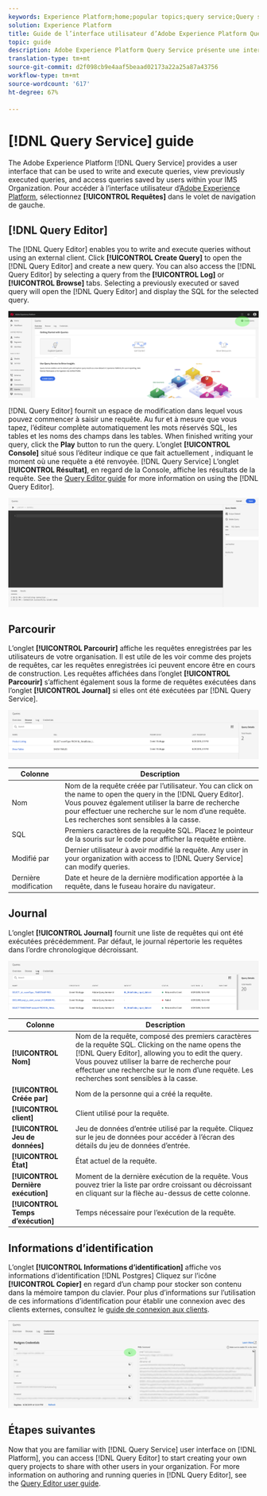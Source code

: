 ```yaml
---
keywords: Experience Platform;home;popular topics;query service;Query service;query;query editor;Query Editor;Query editor;
solution: Experience Platform
title: Guide de l’interface utilisateur d’Adobe Experience Platform Query Service
topic: guide
description: Adobe Experience Platform Query Service présente une interface utilisateur qui permet d’écrire et d’exécuter des requêtes, de voir les requêtes précédemment exécutées et d’accéder aux requêtes enregistrées par les utilisateurs au sein de votre organisation IMS.
translation-type: tm+mt
source-git-commit: d2f098cb9e4aaf5beaad02173a22a25a87a43756
workflow-type: tm+mt
source-wordcount: '617'
ht-degree: 67%

---
```



# [!DNL Query Service] guide

The Adobe Experience Platform [!DNL Query Service] provides a user interface that can be used to write and execute queries, view previously executed queries, and access queries saved by users within your IMS Organization. Pour accéder à l’interface utilisateur d’[Adobe Experience Platform][platform-ui], sélectionnez **[!UICONTROL Requêtes]** dans le volet de navigation de gauche.

## [!DNL Query Editor]

The [!DNL Query Editor] enables you to write and execute queries without using an external client. Click **[!UICONTROL Create Query]** to open the [!DNL Query Editor] and create a new query. You can also access the [!DNL Query Editor] by selecting a query from the **[!UICONTROL Log]** or **[!UICONTROL Browse]** tabs. Selecting a previously executed or saved query will open the [!DNL Query Editor] and display the SQL for the selected query.

![Image](../images/queries/ui-overview/overview.png)

[!DNL Query Editor] fournit un espace de modification dans lequel vous pouvez commencer à saisir une requête. Au fur et à mesure que vous tapez, l’éditeur complète automatiquement les mots réservés SQL, les tables et les noms des champs dans les tables. When finished writing your query, click the **Play** button to run the query. L’onglet **[!UICONTROL Console]** situé sous l’éditeur indique ce que fait actuellement , indiquant le moment où une requête a été renvoyée. [!DNL Query Service] L’onglet **[!UICONTROL Résultat]**, en regard de la Console, affiche les résultats de la requête. See the [Query Editor guide][query-editor] for more information on using the [!DNL Query Editor].

![Image](../images/queries/ui-overview/query-editor.png)

## Parcourir

L’onglet **[!UICONTROL Parcourir]** affiche les requêtes enregistrées par les utilisateurs de votre organisation. Il est utile de les voir comme des projets de requêtes, car les requêtes enregistrées ici peuvent encore être en cours de construction. Les requêtes affichées dans l’onglet **[!UICONTROL Parcourir]** s’affichent également sous la forme de requêtes exécutées dans l’onglet **[!UICONTROL Journal]** si elles ont été exécutées par [!DNL Query Service].

![Image](../images/queries/ui-overview/browse.png)

| Colonne | Description |
| --- | --- |
| Nom | Nom de la requête créée par l’utilisateur. You can click on the name to open the query in the [!DNL Query Editor]. Vous pouvez également utiliser la barre de recherche pour effectuer une recherche sur le nom d’une requête. Les recherches sont sensibles à la casse. |
| SQL | Premiers caractères de la requête SQL. Placez le pointeur de la souris sur le code pour afficher la requête entière. |
| Modifié par | Dernier utilisateur à avoir modifié la requête. Any user in your organization with access to [!DNL Query Service] can modify queries. |
| Dernière modification | Date et heure de la dernière modification apportée à la requête, dans le fuseau horaire du navigateur. |

## Journal

L’onglet **[!UICONTROL Journal]** fournit une liste de requêtes qui ont été exécutées précédemment. Par défaut, le journal répertorie les requêtes dans l’ordre chronologique décroissant.

![Image](../images/queries/ui-overview/log.png)

| Colonne | Description |
| --- | --- |
| **[!UICONTROL Nom]** | Nom de la requête, composé des premiers caractères de la requête SQL. Clicking on the name opens the [!DNL Query Editor], allowing you to edit the query. Vous pouvez utiliser la barre de recherche pour effectuer une recherche sur le nom d’une requête. Les recherches sont sensibles à la casse. |
| **[!UICONTROL Créée par]** | Nom de la personne qui a créé la requête. |
| **[!UICONTROL client]** | Client utilisé pour la requête. |
| **[!UICONTROL Jeu de données]** | Jeu de données d’entrée utilisé par la requête. Cliquez sur le jeu de données pour accéder à l’écran des détails du jeu de données d’entrée. |
| **[!UICONTROL État]** | État actuel de la requête. |
| **[!UICONTROL Dernière exécution]** | Moment de la dernière exécution de la requête. Vous pouvez trier la liste par ordre croissant ou décroissant en cliquant sur la flèche au-dessus de cette colonne. |
| **[!UICONTROL Temps d’exécution]** | Temps nécessaire pour l’exécution de la requête. |

## Informations d’identification

L’onglet **[!UICONTROL Informations d’identification]** affiche vos informations d’identification [!DNL Postgres] Cliquez sur l’icône **[!UICONTROL Copier]** en regard d’un champ pour stocker son contenu dans la mémoire tampon du clavier. Pour plus d’informations sur l’utilisation de ces informations d’identification pour établir une connexion avec des clients externes, consultez le [guide de connexion aux clients][connect-clients].

![Image](../images/queries/ui-overview/credentials.png)

## Étapes suivantes

Now that you are familiar with [!DNL Query Service] user interface on [!DNL Platform], you can access [!DNL Query Editor] to start creating your own query projects to share with other users in your organization. For more information on authoring and running queries in [!DNL Query Editor], see the [Query Editor user guide][query-editor].

[platform-ui]: https://platform.adobe.com
[query-editor]: user-guide.md
[connect-clients]: ../clients/overview.md
